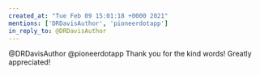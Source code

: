 ```yaml
---
created_at: "Tue Feb 09 15:01:18 +0000 2021"
mentions: ['DRDavisAuthor', 'pioneerdotapp']
in_reply_to: @DRDavisAuthor
---
```


@DRDavisAuthor @pioneerdotapp Thank you for the kind words! Greatly appreciated!